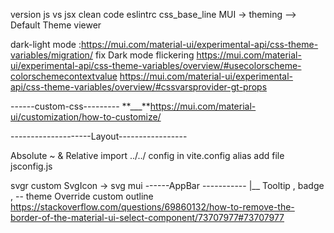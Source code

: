 version
js vs jsx
clean code
eslintrc
css_base_line
MUI -> theming --> Default Theme viewer

dark-light mode :https://mui.com/material-ui/experimental-api/css-theme-variables/migration/
fix Dark mode flickering
https://mui.com/material-ui/experimental-api/css-theme-variables/overview/#usecolorscheme-colorschemecontextvalue
https://mui.com/material-ui/experimental-api/css-theme-variables/overview/#cssvarsprovider-gt-props

------custom-css---------
**\_\_\_**https://mui.com/material-ui/customization/how-to-customize/

--------------------Layout-----------------

Absolute ~ & Relative import ../../ config in vite.config alias
add file jsconfig.js

svgr custom SvgIcon -> svg mui
------AppBar -----------
|\_\_ Tooltip , badge ,
-- theme Override
custom outline https://stackoverflow.com/questions/69860132/how-to-remove-the-border-of-the-material-ui-select-component/73707977#73707977

